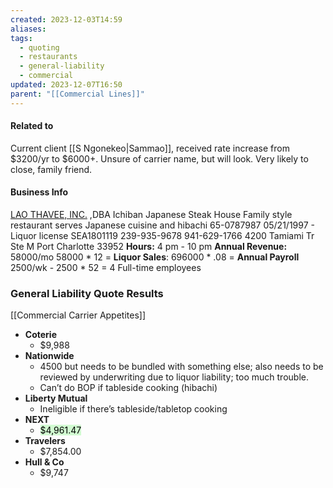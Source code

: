 ```yaml
---
created: 2023-12-03T14:59
aliases: 
tags:
  - quoting
  - restaurants
  - general-liability
  - commercial
updated: 2023-12-07T16:50
parent: "[[Commercial Lines]]"
---
```

#### Related to
Current client [[S Ngonekeo|Sammao]], received rate increase from $3200/yr to $6000+. Unsure of carrier name, but will look. Very likely to close, family friend.
#### Business Info
[LAO THAVEE, INC.](https://search.sunbiz.org/Inquiry/CorporationSearch/SearchResultDetail?inquirytype=Address&directionType=Initial&searchNameOrder=LAOTHAVEE%20P970000458810&aggregateId=domp-p97000045881-fc60c25d-22cf-4d38-81fc-2f54459c828d&searchTerm=4200%20Tamiami%20Tr&listNameOrder=AJREDNAILS%20L120000788700)
,DBA Ichiban Japanese Steak House
Family style restaurant serves Japanese cuisine and hibachi
65-0787987
05/21/1997 - Liquor license SEA1801119
239-935-9678
941-629-1766
4200 Tamiami Tr
Ste M
Port Charlotte
33952
**Hours:** 4 pm - 10 pm
**Annual Revenue:** 58000/mo
58000 * 12 =
**Liquor Sales**: 
696000 * .08 =
**Annual Payroll** 2500/wk - 
2500 * 52 = 
4 Full-time employees

### General Liability Quote Results
[[Commercial Carrier Appetites]]

- **Coterie** 
	- $9,988
- **Nationwide**
	- 4500 but needs to be bundled with something else; also needs to be reviewed by underwriting due to liquor liability; too much trouble.
	- Can’t do BOP if tableside cooking (hibachi)
- **Liberty Mutual**
	- Ineligible if there’s tableside/tabletop cooking
- **NEXT**
	- <mark style="background: #BBFABBA6;">$4,961.47</mark>
- **Travelers**
	- $7,854.00
- **Hull & Co**
	- $9,747